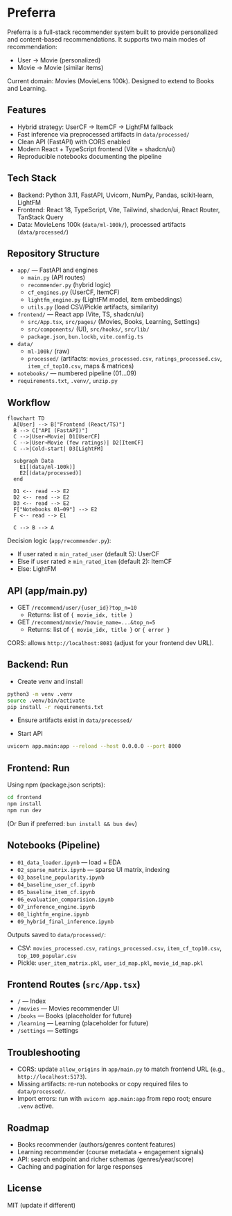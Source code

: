 # Preferra 

Preferra is a full-stack recommender system built to provide personalized and content-based recommendations.
It supports two main modes of recommendation:

- User → Movie (personalized)
- Movie → Movie (similar items)

Current domain: Movies (MovieLens 100k). Designed to extend to Books and Learning.

## Features

- Hybrid strategy: UserCF → ItemCF → LightFM fallback
- Fast inference via preprocessed artifacts in `data/processed/`
- Clean API (FastAPI) with CORS enabled
- Modern React + TypeScript frontend (Vite + shadcn/ui)
- Reproducible notebooks documenting the pipeline

## Tech Stack

- Backend: Python 3.11, FastAPI, Uvicorn, NumPy, Pandas, scikit‑learn, LightFM
- Frontend: React 18, TypeScript, Vite, Tailwind, shadcn/ui, React Router, TanStack Query
- Data: MovieLens 100k (`data/ml-100k/`), processed artifacts (`data/processed/`)

## Repository Structure

- `app/` — FastAPI and engines
  - `main.py` (API routes)
  - `recommender.py` (hybrid logic)
  - `cf_engines.py` (UserCF, ItemCF)
  - `lightfm_engine.py` (LightFM model, item embeddings)
  - `utils.py` (load CSV/Pickle artifacts, similarity)
- `frontend/` — React app (Vite, TS, shadcn/ui)
  - `src/App.tsx`, `src/pages/` (Movies, Books, Learning, Settings)
  - `src/components/` (UI), `src/hooks/`, `src/lib/`
  - `package.json`, `bun.lockb`, `vite.config.ts`
- `data/`
  - `ml-100k/` (raw)
  - `processed/` (artifacts: `movies_processed.csv`, `ratings_processed.csv`, `item_cf_top10.csv`, maps & matrices)
- `notebooks/` — numbered pipeline (01…09)
- `requirements.txt`, `.venv/`, `unzip.py`

## Workflow

```mermaid
flowchart TD
  A[User] --> B["Frontend (React/TS)"]
  B --> C["API (FastAPI)"]
  C -->|User→Movie| D1[UserCF]
  C -->|User→Movie (few ratings)| D2[ItemCF]
  C -->|Cold-start| D3[LightFM]

  subgraph Data
    E1[(data/ml-100k)]
    E2[(data/processed)]
  end

  D1 <-- read --> E2
  D2 <-- read --> E2
  D3 <-- read --> E2
  F["Notebooks 01–09"] --> E2
  F <-- read --> E1

  C --> B --> A

```

Decision logic (`app/recommender.py`):

- If user rated ≥ `min_rated_user` (default 5): UserCF
- Else if user rated ≥ `min_rated_item` (default 2): ItemCF
- Else: LightFM

## API (app/main.py)

- GET `/recommend/user/{user_id}?top_n=10`
  - Returns: list of `{ movie_idx, title }`
- GET `/recommend/movie/?movie_name=...&top_n=5`
  - Returns: list of `{ movie_idx, title }` or `{ error }`

CORS: allows `http://localhost:8081` (adjust for your frontend dev URL).

## Backend: Run

- Create venv and install

```bash
python3 -m venv .venv
source .venv/bin/activate
pip install -r requirements.txt
```

- Ensure artifacts exist in `data/processed/`

- Start API

```bash
uvicorn app.main:app --reload --host 0.0.0.0 --port 8000
```

## Frontend: Run

Using npm (package.json scripts):

```bash
cd frontend
npm install
npm run dev
```

(Or Bun if preferred: `bun install && bun dev`)

## Notebooks (Pipeline)

- `01_data_loader.ipynb` — load + EDA
- `02_sparse_matrix.ipynb` — sparse UI matrix, indexing
- `03_baseline_popularity.ipynb`
- `04_baseline_user_cf.ipynb`
- `05_baseline_item_cf.ipynb`
- `06_evaluation_comparision.ipynb`
- `07_inference_engine.ipynb`
- `08_lightfm_engine.ipynb`
- `09_hybrid_final_inference.ipynb`

Outputs saved to `data/processed/`:

- CSV: `movies_processed.csv`, `ratings_processed.csv`, `item_cf_top10.csv`, `top_100_popular.csv`
- Pickle: `user_item_matrix.pkl`, `user_id_map.pkl`, `movie_id_map.pkl`

## Frontend Routes (`src/App.tsx`)

- `/` — Index
- `/movies` — Movies recommender UI
- `/books` — Books (placeholder for future)
- `/learning` — Learning (placeholder for future)
- `/settings` — Settings

## Troubleshooting

- CORS: update `allow_origins` in `app/main.py` to match frontend URL (e.g., `http://localhost:5173`).
- Missing artifacts: re-run notebooks or copy required files to `data/processed/`.
- Import errors: run with `uvicorn app.main:app` from repo root; ensure `.venv` active.

## Roadmap

- Books recommender (authors/genres content features)
- Learning recommender (course metadata + engagement signals)
- API: search endpoint and richer schemas (genres/year/score)
- Caching and pagination for large responses

## License

MIT (update if different)
